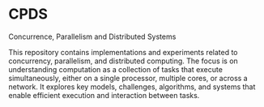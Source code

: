 # CPDS
Concurrence, Parallelism and Distributed Systems

This repository contains implementations and experiments related to concurrency, parallelism, and distributed computing. The focus is on understanding computation as a collection of tasks that execute simultaneously, either on a single processor, multiple cores, or across a network. It explores key models, challenges, algorithms, and systems that enable efficient execution and interaction between tasks.
